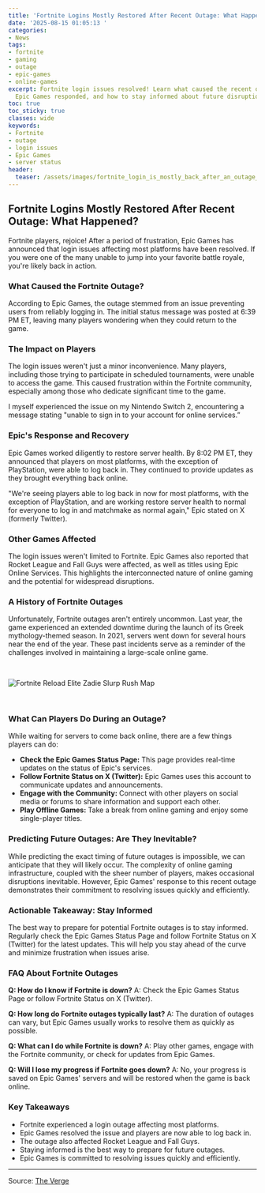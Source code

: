 ```yaml
---
title: 'Fortnite Logins Mostly Restored After Recent Outage: What Happened?'
date: '2025-08-15 01:05:13 '
categories:
- News
tags:
- fortnite
- gaming
- outage
- epic-games
- online-games
excerpt: Fortnite login issues resolved! Learn what caused the recent outage, how
  Epic Games responded, and how to stay informed about future disruptions.
toc: true
toc_sticky: true
classes: wide
keywords:
- Fortnite
- outage
- login issues
- Epic Games
- server status
header:
  teaser: /assets/images/fortnite_login_is_mostly_back_after_an_outage_20250815010513.png
---
```


## Fortnite Logins Mostly Restored After Recent Outage: What Happened?

Fortnite players, rejoice! After a period of frustration, Epic Games has announced that login issues affecting most platforms have been resolved. If you were one of the many unable to jump into your favorite battle royale, you're likely back in action.

### What Caused the Fortnite Outage?

According to Epic Games, the outage stemmed from an issue preventing users from reliably logging in. The initial status message was posted at 6:39 PM ET, leaving many players wondering when they could return to the game.

### The Impact on Players

The login issues weren't just a minor inconvenience. Many players, including those trying to participate in scheduled tournaments, were unable to access the game. This caused frustration within the Fortnite community, especially among those who dedicate significant time to the game.

I myself experienced the issue on my Nintendo Switch 2, encountering a message stating "unable to sign in to your account for online services.”

### Epic's Response and Recovery

Epic Games worked diligently to restore server health. By 8:02 PM ET, they announced that players on most platforms, with the exception of PlayStation, were able to log back in. They continued to provide updates as they brought everything back online.

"We're seeing players able to log back in now for most platforms, with the exception of PlayStation, and are working restore server health to normal for everyone to log in and matchmake as normal again," Epic stated on X (formerly Twitter).

### Other Games Affected

The login issues weren't limited to Fortnite. Epic Games also reported that Rocket League and Fall Guys were affected, as well as titles using Epic Online Services. This highlights the interconnected nature of online gaming and the potential for widespread disruptions.

### A History of Fortnite Outages

Unfortunately, Fortnite outages aren't entirely uncommon. Last year, the game experienced an extended downtime during the launch of its Greek mythology-themed season. In 2021, servers went down for several hours near the end of the year. These past incidents serve as a reminder of the challenges involved in maintaining a large-scale online game.

<br>

![Fortnite Reload Elite Zadie Slurp Rush Map](https://platform.theverge.com/wp-content/uploads/sites/2/2025/04/fortnite-reload-elite-zadie-slurp-rush-map-1920x1080-7515cd7aa2e9.png?quality=90&strip=all&crop=0,0,100,100)

<br>

### What Can Players Do During an Outage?

While waiting for servers to come back online, there are a few things players can do:

*   **Check the Epic Games Status Page:** This page provides real-time updates on the status of Epic's services.
*   **Follow Fortnite Status on X (Twitter):** Epic Games uses this account to communicate updates and announcements.
*   **Engage with the Community:** Connect with other players on social media or forums to share information and support each other.
*   **Play Offline Games:** Take a break from online gaming and enjoy some single-player titles.

### Predicting Future Outages: Are They Inevitable?

While predicting the exact timing of future outages is impossible, we can anticipate that they will likely occur. The complexity of online gaming infrastructure, coupled with the sheer number of players, makes occasional disruptions inevitable. However, Epic Games' response to this recent outage demonstrates their commitment to resolving issues quickly and efficiently.

### Actionable Takeaway: Stay Informed

The best way to prepare for potential Fortnite outages is to stay informed. Regularly check the Epic Games Status Page and follow Fortnite Status on X (Twitter) for the latest updates. This will help you stay ahead of the curve and minimize frustration when issues arise.

### FAQ About Fortnite Outages

**Q: How do I know if Fortnite is down?**
A: Check the Epic Games Status Page or follow Fortnite Status on X (Twitter).

**Q: How long do Fortnite outages typically last?**
A: The duration of outages can vary, but Epic Games usually works to resolve them as quickly as possible.

**Q: What can I do while Fortnite is down?**
A: Play other games, engage with the Fortnite community, or check for updates from Epic Games.

**Q: Will I lose my progress if Fortnite goes down?**
A: No, your progress is saved on Epic Games' servers and will be restored when the game is back online.

### Key Takeaways

*   Fortnite experienced a login outage affecting most platforms.
*   Epic Games resolved the issue and players are now able to log back in.
*   The outage also affected Rocket League and Fall Guys.
*   Staying informed is the best way to prepare for future outages.
*   Epic Games is committed to resolving issues quickly and efficiently.

---

Source: [The Verge](https://www.theverge.com/news/759839/fortnite-down-login-rocket-league-fall-guys)